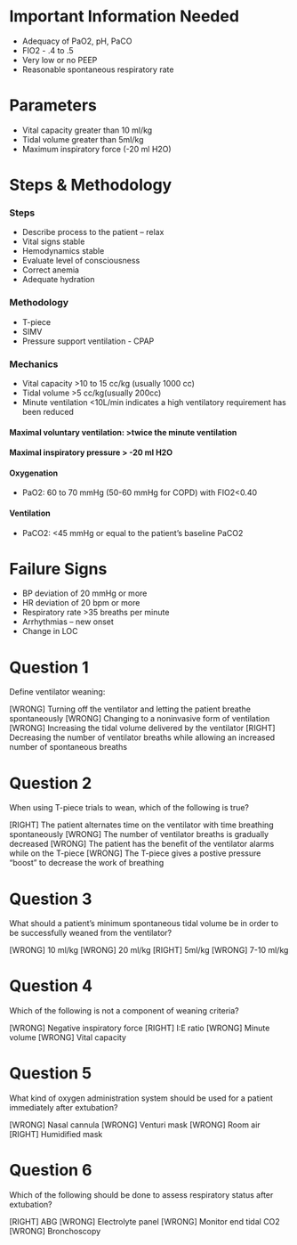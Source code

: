 # Important Information Needed
* Adequacy of PaO2, pH, PaCO
* FIO2 - .4 to .5
* Very low or no PEEP
* Reasonable spontaneous respiratory rate

# Parameters
* Vital capacity greater than 10 ml/kg
* Tidal volume greater than 5ml/kg
* Maximum inspiratory force (-20 ml H2O)

# Steps & Methodology

### Steps
* Describe process to the patient – relax
* Vital signs stable
* Hemodynamics stable
* Evaluate level of consciousness
* Correct anemia
* Adequate hydration

### Methodology
* T-piece
* SIMV
* Pressure support ventilation - CPAP

### Mechanics
* Vital capacity >10 to 15 cc/kg (usually 1000 cc)
* Tidal volume >5 cc/kg(usually 200cc)
* Minute ventilation <10L/min indicates a high ventilatory requirement has been reduced

#### Maximal voluntary ventilation: >twice the minute ventilation

#### Maximal inspiratory pressure > -20 ml H2O

#### Oxygenation
* PaO2: 60 to 70 mmHg (50-60 mmHg for COPD) with FIO2<0.40

#### Ventilation
* PaCO2: <45 mmHg or equal to the patient’s baseline PaCO2

# Failure Signs
* BP deviation of 20 mmHg or more
* HR deviation of 20 bpm or more
* Respiratory rate >35 breaths per minute
* Arrhythmias – new onset
* Change in LOC

# Question 1
Define ventilator weaning:

[WRONG] Turning off the ventilator and letting the patient breathe spontaneously
[WRONG] Changing to a noninvasive form of ventilation
[WRONG] Increasing the tidal volume delivered by the ventilator
[RIGHT] Decreasing the number of ventilator breaths while allowing an increased number of spontaneous breaths

# Question 2
When using T-piece trials to wean, which of the following is true?

[RIGHT] The patient alternates time on the ventilator with time breathing spontaneously
[WRONG] The number of ventilator breaths is gradually decreased
[WRONG] The patient has the benefit of the ventilator alarms while on the T-piece
[WRONG] The T-piece gives a postive pressure “boost” to decrease the work of breathing

# Question 3
What should a patient’s minimum spontaneous tidal volume be in order to be successfully weaned from the ventilator?

[WRONG] 10 ml/kg
[WRONG] 20 ml/kg
[RIGHT] 5ml/kg
[WRONG] 7-10 ml/kg

# Question 4
Which of the following is not a component of weaning criteria?

[WRONG] Negative inspiratory force
[RIGHT] I:E ratio
[WRONG] Minute volume
[WRONG] Vital capacity

# Question 5
What kind of oxygen administration system should be used for a patient immediately after extubation?

[WRONG] Nasal cannula
[WRONG] Venturi mask
[WRONG] Room air
[RIGHT] Humidified mask

# Question 6
Which of the following should be done to assess respiratory status after extubation?

[RIGHT] ABG
[WRONG] Electrolyte panel
[WRONG] Monitor end tidal CO2
[WRONG] Bronchoscopy
